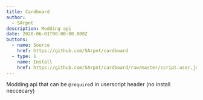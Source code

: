 ```yaml
---
title: Cardboard
author:
  - SArpnt
description: Modding api
date: 2020-06-01T00:00:00.000Z
buttons:
  - name: Source
    href: https://github.com/SArpnt/cardboard
  - type: 1
    name: Install
    href: https://github.com/SArpnt/cardboard/raw/master/script.user.js
---
```

Modding api that can be `@require`d in userscript header (no install neccecary)